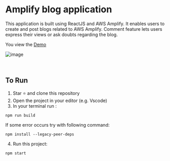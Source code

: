 # Amplify blog application

This application is built using ReactJS and AWS Amplify. It enables users to create and post blogs related to AWS Amplify. 
Comment feature lets users express their views or ask doubts regarding the blog.

You view the <a href="https://amplify-blog-app.netlify.app/">Demo</a>

![image](https://user-images.githubusercontent.com/43513353/197338900-f1a4ccb0-e5a3-41d3-be46-81bff1bb15a4.png)


&nbsp;

## To Run
1. Star :star: and clone this repository
2. Open the project in your editor (e.g. Vscode)
3. In your terminal run :
 ```
npm run build
 ```
 If some error occurs try with following command:
 ```
 npm install --legacy-peer-deps
 ```
4. Run this project:
 ```
 npm start
 ```
